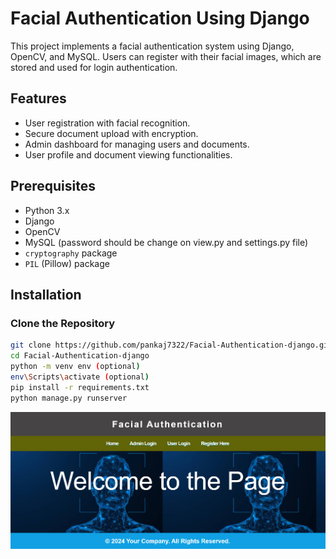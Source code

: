 # Facial Authentication Using Django

This project implements a facial authentication system using Django, OpenCV, and MySQL. Users can register with their facial images, which are stored and used for login authentication.

## Features

- User registration with facial recognition.
- Secure document upload with encryption.
- Admin dashboard for managing users and documents.
- User profile and document viewing functionalities.

## Prerequisites

- Python 3.x
- Django
- OpenCV
- MySQL (password should be change on view.py and settings.py file)
- `cryptography` package
- `PIL` (Pillow) package

## Installation

### Clone the Repository

```bash
git clone https://github.com/pankaj7322/Facial-Authentication-django.git
cd Facial-Authentication-django
python -m venv env (optional)
env\Scripts\activate (optional)
pip install -r requirements.txt
python manage.py runserver
```
![Image](img/Screenshot1.png)

